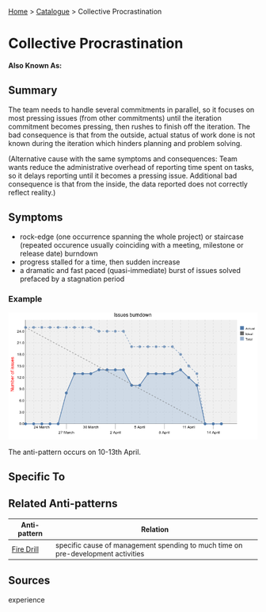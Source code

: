 [Home](../README.md) > [Catalogue](../Antipatterns_catalogue.md) > Collective Procrastination
# Collective Procrastination
**Also Known As:**
## Summary
The team needs to handle several commitments in parallel, so it focuses on most pressing issues (from other commitments) until the iteration commitment becomes pressing, then rushes to finish off the iteration.  The bad consequence is that from the outside, actual status of work done is not known during the iteration which hinders planning and problem solving.

(Alternative cause with the same symptoms and consequences: Team wants reduce the administrative overhead of reporting time spent on tasks, so it delays reporting until it becomes a pressing issue. Additional bad consequence is that from the inside, the data reported does not correctly reflect reality.)

## Symptoms
 - rock-edge (one occurrence spanning the whole project) or staircase (repeated occurence usually coinciding with a meeting, milestone or release date) burndown
 - progress stalled for a time, then sudden increase
 - a dramatic and fast paced (quasi-immediate) burst of issues solved prefaced by a stagnation period
 
### Example

![burndown chart showing Collective Procrastination anti-pattern](Collective_Procrastination_-_burndown_example.png)

The anti-pattern occurs on 10-13th April.

## Specific To

## Related Anti-patterns
|Anti-pattern  | Relation |
|--|--|
| [Fire Drill](Fire_Drill.md) | specific cause of management spending to much time on pre-development activities |
## Sources
experience
